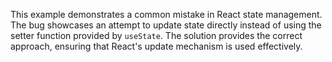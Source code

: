 This example demonstrates a common mistake in React state management.  The bug showcases an attempt to update state directly instead of using the setter function provided by `useState`.  The solution provides the correct approach, ensuring that React's update mechanism is used effectively.